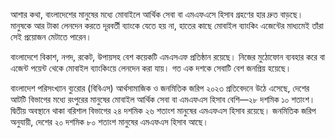 আশার কথা, বাংলাদেশের মানুষের মধ্যে মোবাইলে আর্থিক সেবা বা এমএফএসে হিসাব গ্রহণের হার দ্রুত বাড়ছে। মানুষকে আর টাকা লেনদেন করতে দূরবর্তী ব্যাংকে যেতে হয় না, হাতের কাছে মোবাইল ব্যাংকিং এজেন্টের মাধ্যমেই তাঁরা সেই প্রয়োজন মেটাতে পারেন।

বাংলাদেশে বিকাশ, নগদ, রকেট, উপায়সহ বেশ কয়েকটি এমএসএফ প্রতিষ্ঠান রয়েছে। নিজের মুঠোফোন ব্যবহার করে বা এজেন্ট পয়েন্ট থেকে মোবাইল ব্যাংকিংয়ে লেনদেন করা যায়। গত এক দশকে সেবাটি বেশ জনপ্রিয় হয়েছে।

বাংলাদেশ পরিসংখ্যান ব্যুরোর (বিবিএস) আর্থসামাজিক ও জনমিতিক জরিপ ২০২৩ প্রতিবেদনে উঠে এসেছে, দেশের আটটি বিভাগের মধ্যে রংপুরের মানুষের মোবাইল আর্থিক সেবা বা এমএফএস হিসাব বেশি—২৮ দশমিক ১০ শতাংশ। দ্বিতীয় অবস্থানে থাকা বরিশাল বিভাগের ২৪ দশমিক ২৬ শতাংশ মানুষের এমএফএস হিসাব রয়েছে। জনমিতিক জরিপ অনুযায়ী, দেশের ২০ দশমিক ৮০ শতাংশ মানুষের এমএফএস হিসাব আছে। 
